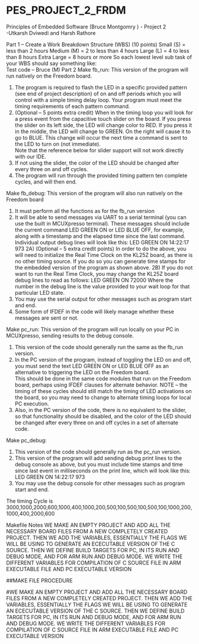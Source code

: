 # PES_PROJECT_2_FRDM
Principles of Embedded Software (Bruce Montgomry ) - Project 2                   
 -Utkarsh Dviwedi and Harsh Rathore




Part 1 – Create a Work Breakdown Structure (WBS) (10 points)
Small (S) = less than 2 hours
Medium (M) = 2 to less than 4 hours
Large (L) = 4 to less than 8 hours
Extra Large = 8 hours or more
So each lowest level sub task of your WBS should say something like:    
Test code – Bruce (M)
Part 2
Make fb_run:  This version of the program will run natively on the Freedom board.  
1)    The program is required to flash the LED in a specific provided pattern (see end of project description) of on and off periods which you will control with a simple timing delay loop.  Your program must meet the timing requirements of each pattern command. 
2)    (Optional – 5 points extra credit) When in the timing loop you will look for a press event from the capacitive touch slider on the board.  If you press the slider on its left side, the LED will change color to RED.  If you press it in the middle, the LED will change to GREEN.  On the right will cause it to go to BLUE.  This change will occur the next time a command is sent to the LED to turn on (not immediate).  
Note that the reference below for slider support will not work 
directly with our IDE.
2)    If not using the slider, the color of the LED should be changed after every three on and off 
cycles.
3)    The program will run through the provided timing pattern ten complete cycles, and will then 
end.


Make fb_debug:  This version of the program will also run natively on the Freedom board
1)    It must perform all the functions as for the fb_run version
2)    It will be able to send messages via UART to a serial terminal (you can use the built in 
MCUXpresso terminal).  These messages should include the current command LED GREEN ON or 
LED BLUE OFF, for example, along with a timestamp and the elapsed time since the last 
command.  Individual output debug lines will look like this:
LED GREEN ON  14:22:17  973
2A) (Optional – 5 extra credit points)  In order to do the above, you will need to initialize the 
Real Time Clock on the KL25Z board, as there is no other timing source.  If you do so you can 
generate time stamps for the embedded version of the program as shown above.
2B) If you do not want to run the Real Time Clock, you may change the KL25Z board debug 
lines to read as follows:
LED GREEN ON 72000 
Where the number in the debug line is the value provided to your wait loop for that particular 
LED state.
3)    You may use the serial output for other messages such as program start and end.
4)    Some form of IFDEF in the code will likely manage whether these messages are sent or not.


Make pc_run:  This version of the program will run locally on your PC in MCUXpresso, sending results to 
the debug console.  
1)    This version of the code should generally run the same as the fb_run version.
2)    In the PC version of the program, instead of toggling the LED on and off, you must send the text 
LED GREEN ON or LED BLUE OFF as an alternative to triggering the LED on the Freedom board.    
This should be done in the same code modules that run on the Freedom board, perhaps using 
IFDEF clauses for alternate behavior.  NOTE – the timing of these cycles should still match the 
timing of LED activations on the board, so you may need to change to alternate timing loops for 
local PC execution.
3)    Also, in the PC version of the code, there is no equivalent to the slider, so that functionality 
should be disabled, and the color of the LED should be changed after every three on and off 
cycles in a set of alternate code.



Make pc_debug:  
1)    This version of the code should generally run as the pc_run version.
2)    This version of the program will add sending debug print lines to the debug console as above, 
but you must include time stamps and time since last event in milliseconds on the print line, 
which will look like this:   
LED GREEN ON  14:22:17  973
3)    You may use the debug console for other messages such as program start and end.


The timing Cycle is
3000,1000,2000,600,1000,400,1000,200,500,100,500,100,500,100,1000,200,1000,400,2000,600




Makefile Notes
WE MAKE AN EMPTY PROJECT AND ADD ALL THE NECESSARY BOARD FILES FROM A NEW COMPLETELY CREATED PROJECT. THEN WE ADD THE VARIABLES, ESSENTIALLY THE FLAGS WE WILL BE  USING TO GENERATE AN ECECUTABLE VERSION OF THE C SOURCE. THEN WE DEFINE BUILD TARGETS FOR PC, IN ITS RUN AND DEBUG MODE, AND FOR ARM RUN AND DEBUG MODE. WE WRITE THE DIFFERENT VARIABLES FOR COMPILATION OF C SOURCE FILE IN ARM EXECUTABLE FILE AND PC EXECUTABLE VERSION
 
##MAKE FILE PROCEDURE 

#WE MAKE AN EMPTY PROJECT AND ADD ALL THE NECESSARY BOARD FILES FROM A NEW COMPLETELY CREATED PROJECT. THEN WE ADD THE VARIABLES, ESSENTIALLY THE FLAGS WE WILL BE  USING TO GENERATE AN ECECUTABLE VERSION OF THE C SOURCE. THEN WE DEFINE BUILD TARGETS FOR PC, IN ITS RUN AND DEBUG MODE, AND FOR ARM RUN AND DEBUG MODE. WE WRITE THE DIFFERENT VARIABLES FOR COMPILATION OF C SOURCE FILE IN ARM EXECUTABLE FILE AND PC EXECUTABLE VERSION
